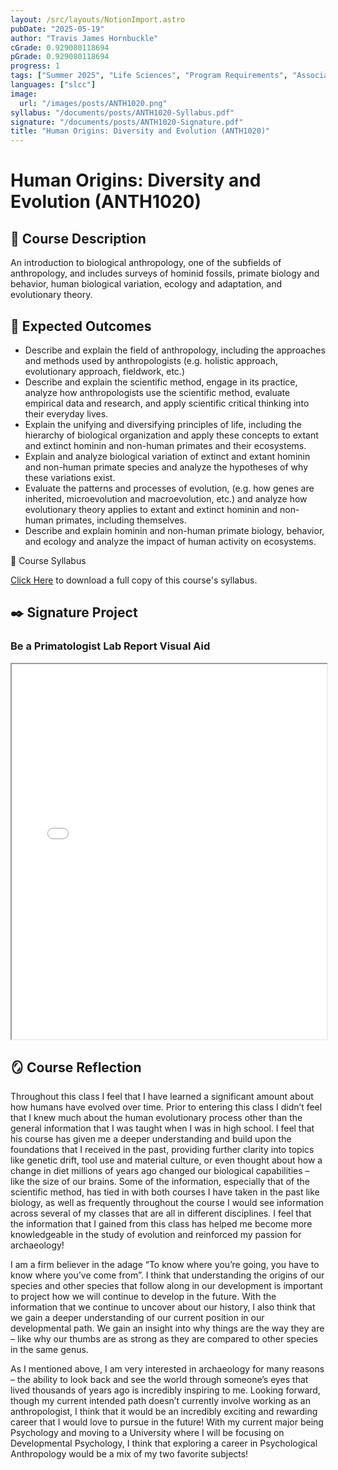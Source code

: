 ```yaml
---
layout: /src/layouts/NotionImport.astro
pubDate: "2025-05-19"
author: "Travis James Hornbuckle"
cGrade: 0.929080118694
pGrade: 0.929080118694
progress: 1
tags: ["Summer 2025", "Life Sciences", "Program Requirements", "Associate of Science"]
languages: ["slcc"]
image:
  url: "/images/posts/ANTH1020.png"
syllabus: "/documents/posts/ANTH1020-Syllabus.pdf"
signature: "/documents/posts/ANTH1020-Signature.pdf"
title: "Human Origins: Diversity and Evolution (ANTH1020)"
---
```


# Human Origins: Diversity and Evolution (ANTH1020)


## **📝 Course Description**


An introduction to biological anthropology, one of the subfields of anthropology, and includes surveys of hominid fossils, primate biology and behavior, human biological variation, ecology and adaptation, and evolutionary theory.


## **🎯 Expected Outcomes**

- Describe and explain the field of anthropology, including the approaches and methods used by anthropologists (e.g. holistic approach, evolutionary approach, fieldwork, etc.)
- Describe and explain the scientific method, engage in its practice, analyze how anthropologists use the scientific method, evaluate empirical data and research, and apply scientific critical thinking into their everyday lives.
- Explain the unifying and diversifying principles of life, including the hierarchy of biological organization and apply these concepts to extant and extinct hominin and non-human primates and their ecosystems.
- Explain and analyze biological variation of extinct and extant hominin and non-human primate species and analyze the hypotheses of why these variations exist.
- Evaluate the patterns and processes of evolution, (e.g. how genes are inherited, microevolution and macroevolution, etc.) and analyze how evolutionary theory applies to extant and extinct hominin and non-human primates, including themselves.
- Describe and explain hominin and non-human primate biology, behavior, and ecology and analyze the impact of human activity on ecosystems.

📝 Course Syllabus


<a target="_blank" rel="noopener noreferrer" href="/documents/posts/ANTH1020-Syllabus.pdf">Click Here</a> to download a full copy of this course's syllabus.


## ✒️ Signature Project


### Be a Primatologist Lab Report Visual Aid


<iframe src="../../../../documents/posts/ANTH1020-Signature.pdf" width="100%" height="600px" class="myIframe">
<p>ANTH1020 Lab Report - Visual Aid</p>
</iframe>


## 🪞 Course Reflection


Throughout this class I feel that I have learned a significant amount about how humans have evolved over time. Prior to entering this class I didn’t feel that I knew much about the human evolutionary process other than the general information that I was taught when I was in high school. I feel that his course has given me a deeper understanding and build upon the foundations that I received in the past, providing further clarity into topics like genetic drift, tool use and material culture, or even thought about how a change in diet millions of years ago changed our biological capabilities – like the size of our brains. Some of the information, especially that of the scientific method, has tied in with both courses I have taken in the past like biology, as well as frequently throughout the course I would see information across several of my classes that are all in different disciplines. I feel that the information that I gained from this class has helped me become more knowledgeable in the study of evolution and reinforced my passion for archaeology!


I am a firm believer in the adage “To know where you’re going, you have to know where you’ve come from”. I think that understanding the origins of our species and other species that follow along in our development is important to project how we will continue to develop in the future. With the information that we continue to uncover about our history, I also think that we gain a deeper understanding of our current position in our developmental path. We gain an insight into why things are the way they are – like why our thumbs are as strong as they are compared to other species in the same genus.


As I mentioned above, I am very interested in archaeology for many reasons – the ability to look back and see the world through someone’s eyes that lived thousands of years ago is incredibly inspiring to me. Looking forward, though my current intended path doesn’t currently involve working as an anthropologist, I think that it would be an incredibly exciting and rewarding career that I would love to pursue in the future! With my current major being Psychology and moving to a University where I will be focusing on Developmental Psychology, I think that exploring a career in Psychological Anthropology would be a mix of my two favorite subjects!


